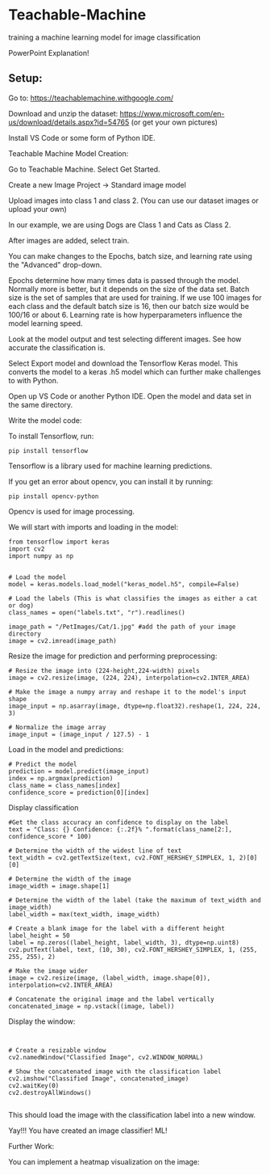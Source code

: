 # Teachable-Machine
training a machine learning model for image classification


PowerPoint Explanation!


## Setup:

Go to: https://teachablemachine.withgoogle.com/

Download and unzip the dataset: https://www.microsoft.com/en-us/download/details.aspx?id=54765 (or get your own pictures)

Install VS Code or some form of Python IDE. 

Teachable Machine Model Creation:

Go to Teachable Machine. Select Get Started.


Create a new Image Project -> Standard image model

Upload images into class 1 and class 2. (You can use our dataset images or upload your own)

In our example, we are using Dogs are Class 1 and Cats as Class 2. 

After images are added, select train. 

You can make changes to the Epochs, batch size, and learning rate using the "Advanced" drop-down.


Epochs determine how many times data is passed through the model. Normally more is better, but it depends on the size of the data set. Batch size is the set of samples that are used for training. 
If we use 100 images for each class and the default batch size is 16, then our batch size would be 100/16 or about 6. Learning rate is how hyperparameters influence the model learning speed. 


Look at the model output and test selecting different images. See how accurate the classification is. 

Select Export model and download the Tensorflow Keras model. This converts the model to a keras .h5 model which can further make challenges to with Python. 

Open up VS Code or another Python IDE. Open the model and data set in the same directory. 


Write the model code:

To install Tensorflow, run:

```
pip install tensorflow
```

Tensorflow is a library used for machine learning predictions. 


If you get an error about opencv, you can install it by running: 
```
pip install opencv-python
```
Opencv is used for image processing. 


We will start with imports and loading in the model:

```
from tensorflow import keras
import cv2
import numpy as np


# Load the model
model = keras.models.load_model("keras_model.h5", compile=False)

# Load the labels (This is what classifies the images as either a cat or dog)
class_names = open("labels.txt", "r").readlines()

image_path = "/PetImages/Cat/1.jpg" #add the path of your image directory 
image = cv2.imread(image_path)
```

Resize the image for prediction and performing preprocessing:

```
# Resize the image into (224-height,224-width) pixels
image = cv2.resize(image, (224, 224), interpolation=cv2.INTER_AREA)

# Make the image a numpy array and reshape it to the model's input shape
image_input = np.asarray(image, dtype=np.float32).reshape(1, 224, 224, 3)

# Normalize the image array
image_input = (image_input / 127.5) - 1
```

Load in the model and predictions: 

```
# Predict the model
prediction = model.predict(image_input)
index = np.argmax(prediction)
class_name = class_names[index]
confidence_score = prediction[0][index]
```
Display classification 

```
#Get the class accuracy an confidence to display on the label 
text = "Class: {} Confidence: {:.2f}% ".format(class_name[2:], confidence_score * 100)

# Determine the width of the widest line of text
text_width = cv2.getTextSize(text, cv2.FONT_HERSHEY_SIMPLEX, 1, 2)[0][0]

# Determine the width of the image
image_width = image.shape[1]

# Determine the width of the label (take the maximum of text_width and image_width)
label_width = max(text_width, image_width)

# Create a blank image for the label with a different height
label_height = 50
label = np.zeros((label_height, label_width, 3), dtype=np.uint8)
cv2.putText(label, text, (10, 30), cv2.FONT_HERSHEY_SIMPLEX, 1, (255, 255, 255), 2)

# Make the image wider
image = cv2.resize(image, (label_width, image.shape[0]), interpolation=cv2.INTER_AREA)

# Concatenate the original image and the label vertically
concatenated_image = np.vstack((image, label))
```

Display the window: 

```


# Create a resizable window
cv2.namedWindow("Classified Image", cv2.WINDOW_NORMAL)

# Show the concatenated image with the classification label
cv2.imshow("Classified Image", concatenated_image)
cv2.waitKey(0)
cv2.destroyAllWindows()


```
This should load the image with the classification label into a new window. 


Yay!!! You have created an image classifier! ML!


Further Work:

You can implement a heatmap visualization on the image:



